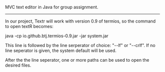 MVC text editor in Java for group assignment.
___________________
In our project, Textr will work with version 0.9 of termios, so the command to open textR becomes: 

java -cp io.github.btj.termios-0.9.jar -jar system.jar <lineseperator> <files>

This line is followed by the line serperator of choice: "--lf" or "--crlf". If no line seperator is given, the system default will be used.

After the the line seperator, one or more paths can be used to open the desired files.
